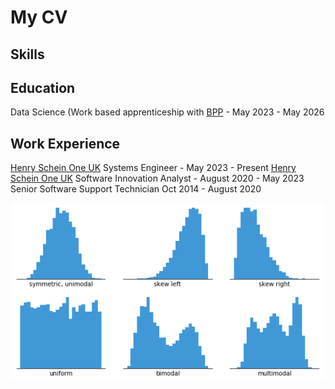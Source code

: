# My CV

## Skills


## Education
Data Science (Work based apprenticeship with [BPP](https://www.bpp.com/) - May 2023 - May 2026


## Work Experience
[Henry Schein One UK](https://www.linkedin.com/company/henry-schein-one-uk/posts/?feedView=all)
Systems Engineer - May 2023 - Present [Henry Schein One UK](https://www.linkedin.com/company/henry-schein-one-uk/posts/?feedView=all)
Software Innovation Analyst - August 2020 - May 2023
Senior Software Support Technician Oct 2014 - August 2020



![Histogram](assets/histogram-example-2.png) 
